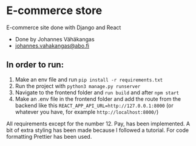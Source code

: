 # E-commerce store 
E-commerce site done with Django and React

- Done by Johannes Vähäkangas
- johannes.vahakangas@abo.fi

## In order to run:

1. Make an env file and run `pip install -r requirements.txt`
2. Run the project with `python3 manage.py runserver` 
4. Navigate to the frontend folder and `run build` and after `npm start` 
5. Make an .env file in the frontend folder and add the route from the backend like this `REACT_APP_API_URL=http://127.0.0.1:8000` (or whatever you have, for example `http://localhost:8000/`)


All requirements except for the number 12. Pay, has been implemented. A bit of extra styling has been made because I followed a tutorial. For code formatting Prettier has been used.
